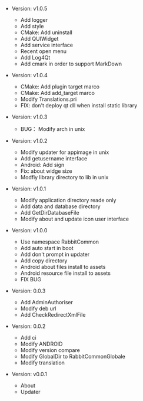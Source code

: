 - Version: v1.0.5
  + Add logger
  + Add style
  + CMake: Add uninstall
  + Add QUIWidget
  + Add service interface
  + Recent open menu
  + Add Log4Qt
  + Add cmark in order to support MarkDown
  
- Version: v1.0.4
  + CMake: Add plugin target marco
  + CMake: Add add_target marco
  + Modify Translations.pri
  + FIX: don't deploy qt dll when install static library

- Version: v1.0.3
  + BUG： Modify arch in unix

- Version: v1.0.2
  + Modify updater for appimage in unix
  + Add getusername interface
  + Android: Add sign
  + Fix: about widge size
  + Modfiy library directory to lib in unix

- Version: v1.0.1
  + Modify application directory reade only
  + Add data and database directory
  + Add GetDirDatabaseFile
  + Modify about and update icon user interface

- Version: v1.0.0
  + Use namespace RabbitCommon
  + Add auto start in boot
  + Add don't prompt in updater
  + Add copy directory
  + Android about files install to assets 
  + Android resource file install to assets 
  + FIX BUG

- Version: 0.0.3
  + Add AdminAuthoriser
  + Modify deb url
  + Add CheckRedirectXmlFile

- Version: 0.0.2
  + Add ci
  + Modify ANDROID
  + Modify version compare
  + Modify GlobalDir to RabbitCommonGlobale
  + Modify translation

- Version: v0.0.1
  + About
  + Updater
